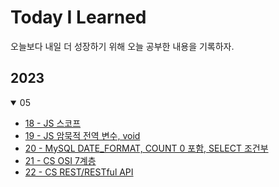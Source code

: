 # Today I Learned

오늘보다 내일 더 성장하기 위해 오늘 공부한 내용을 기록하자.

## 2023

<details open>
<summary>05</summary>

- [18 - JS 스코프](./23/05/18.md)
- [19 - JS 암묵적 전역 변수, void](./23/05/19.md)
- [20 - MySQL DATE_FORMAT, COUNT 0 포함, SELECT 조건부](./23/05/20.md)
- [21 - CS OSI 7계층](./23/05/21.md)
- [22 - CS REST/RESTful API](./23/05/22.md)

</details>
